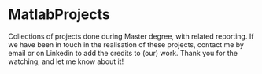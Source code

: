 # MatlabProjects
Collections of projects done during Master degree, with related reporting. If we have been in touch in the realisation of these projects, contact me by email or on Linkedin to add the credits to (our) work. Thank you for the watching, and let me know about it!
